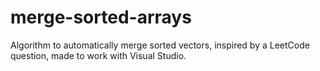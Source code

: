 # merge-sorted-arrays
Algorithm to automatically merge sorted vectors, inspired by a LeetCode question, made to work with Visual Studio.
